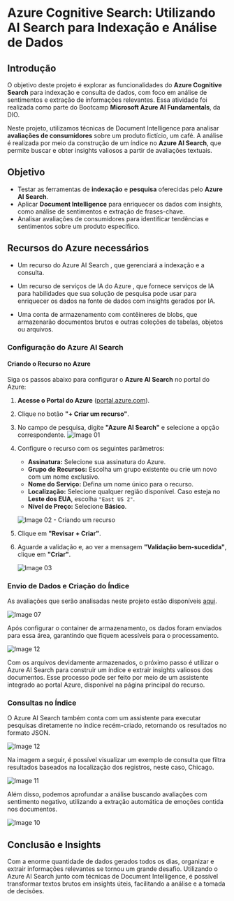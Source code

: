 # Azure Cognitive Search: Utilizando AI Search para Indexação e Análise de Dados

## Introdução

O objetivo deste projeto é explorar as funcionalidades do **Azure Cognitive Search** para indexação e consulta de dados, com foco em análise de sentimentos e extração de informações relevantes. Essa atividade foi realizada como parte do Bootcamp **Microsoft Azure AI Fundamentals**, da DIO.

Neste projeto, utilizamos técnicas de Document Intelligence para analisar **avaliações de consumidores** sobre um produto fictício, um café. A análise é realizada por meio da construção de um índice no **Azure AI Search**, que permite buscar e obter insights valiosos a partir de avaliações textuais.

## Objetivo

- Testar as ferramentas de **indexação** e **pesquisa** oferecidas pelo **Azure AI Search**.
- Aplicar **Document Intelligence** para enriquecer os dados com insights, como análise de sentimentos e extração de frases-chave.
- Analisar avaliações de consumidores para identificar tendências e sentimentos sobre um produto específico.

## Recursos do Azure necessários
- Um recurso do Azure AI Search , que gerenciará a indexação e a consulta.

- Um recurso de serviços de IA do Azure , que fornece serviços de IA para habilidades que sua solução de pesquisa pode usar para enriquecer os dados na fonte de dados com insights gerados por IA.

- Uma conta de armazenamento com contêineres de blobs, que armazenarão documentos brutos e outras coleções de tabelas, objetos ou arquivos.

### Configuração do Azure AI Search

#### Criando o Recurso no Azure

Siga os passos abaixo para configurar o **Azure AI Search** no portal do Azure:

1. **Acesse o Portal do Azure** ([portal.azure.com](https://portal.azure.com)).
2. Clique no botão **"+ Criar um recurso"**.

3. No campo de pesquisa, digite **"Azure AI Search"** e selecione a opção correspondente.
    ![Image 01](/assets/img/image01.png)

4. Configure o recurso com os seguintes parâmetros:
   - **Assinatura:** Selecione sua assinatura do Azure.
   - **Grupo de Recursos:** Escolha um grupo existente ou crie um novo com um nome exclusivo.
   - **Nome do Serviço:** Defina um nome único para o recurso.
   - **Localização:** Selecione qualquer região disponível. Caso esteja no **Leste dos EUA**, escolha `"East US 2"`.
   - **Nível de Preço:** Selecione **Básico**.

    ![Image 02 - Criando um recurso](/assets/img/image02.png)

5. Clique em **"Revisar + Criar"**.


6. Aguarde a validação e, ao ver a mensagem **"Validação bem-sucedida"**, clique em **"Criar"**.

    ![Image 03](/assets/img/image03.png)

### Envio de Dados e Criação do Índice

As avaliações que serão analisadas neste projeto estão disponíveis [aqui](https://aka.ms/mslearn-coffee-reviews).

  ![Image 07](/assets/img/image07.png)

Após configurar o container de armazenamento, os dados foram enviados para essa área, garantindo que fiquem acessíveis para o processamento.

  ![Image 12](/assets/img/image12.png)

Com os arquivos devidamente armazenados, o próximo passo é utilizar o Azure AI Search para construir um índice e extrair insights valiosos dos documentos. Esse processo pode ser feito por meio de um assistente integrado ao portal Azure, disponível na página principal do recurso.

### Consultas no Índice

O Azure AI Search também conta com um assistente para executar pesquisas diretamente no índice recém-criado, retornando os resultados no formato JSON.

   ![Image 12](/assets/img/image12.png)

Na imagem a seguir, é possível visualizar um exemplo de consulta que filtra resultados baseados na localização dos registros, neste caso, Chicago.

   ![Image 11](/assets/img/image11.png)

Além disso, podemos aprofundar a análise buscando avaliações com sentimento negativo, utilizando a extração automática de emoções contida nos documentos.

   ![Image 10](/assets/img/image10.png)



## Conclusão e Insights

Com a enorme quantidade de dados gerados todos os dias, organizar e extrair informações relevantes se tornou um grande desafio. Utilizando o Azure AI Search junto com técnicas de Document Intelligence, é possível transformar textos brutos em insights úteis, facilitando a análise e a tomada de decisões.
